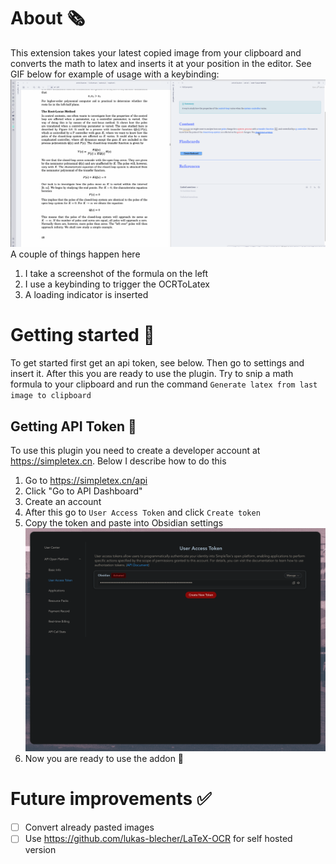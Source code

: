 # About 🗞️

This extension takes your latest copied image from your clipboard and converts the math to latex and inserts it at your position in the editor. See GIF below for example of usage with a keybinding:
![](docs/example.gif)
A couple of things happen here

1. I take a screenshot of the formula on the left
2. I use a keybinding to trigger the OCRToLatex
3. A loading indicator is inserted

# Getting started 🚀

To get started first get an api token, see below. Then go to settings and insert it. After this you are ready to use the plugin. Try to snip a math formula to your clipboard and run the command `Generate latex from last image to clipboard`

## Getting API Token 🔐

To use this plugin you need to create a developer account at https://simpletex.cn. Below I describe how to do this

1. Go to https://simpletex.cn/api
2. Click "Go to API Dashboard"
3. Create an account
4. After this go to `User Access Token` and click `Create token`
5. Copy the token and paste into Obsidian settings ![](docs/UAT.png)
6. Now you are ready to use the addon 🥳

# Future improvements ✅

-   [ ] Convert already pasted images
-   [ ] Use https://github.com/lukas-blecher/LaTeX-OCR for self hosted version
